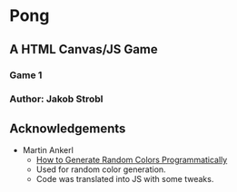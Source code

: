 # Pong
## A HTML Canvas/JS Game
### Game 1
### Author: Jakob Strobl

## Acknowledgements
* Martin Ankerl
 	* [How to Generate Random Colors Programmatically](https://martin.ankerl.com/2009/12/09/how-to-create-random-colors-programmatically/)
	* Used for random color generation. 
	* Code was translated into JS with some tweaks.
